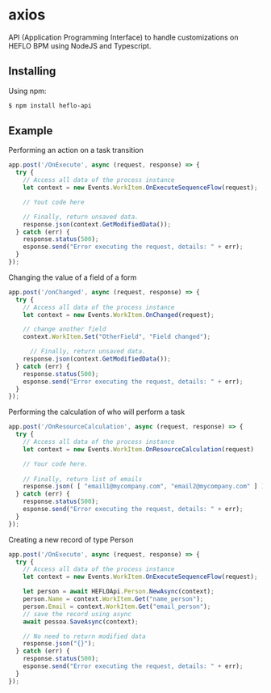 # axios

API (Application Programming Interface) to handle customizations on HEFLO BPM using NodeJS and Typescript.

## Installing

Using npm:

```bash
$ npm install heflo-api
```

## Example

Performing an action on a task transition

```js
app.post('/OnExecute', async (request, response) => {
  try {
    // Access all data of the process instance
    let context = new Events.WorkItem.OnExecuteSequenceFlow(request);

    // Yout code here

    // Finally, return unsaved data.  
    response.json(context.GetModifiedData());
  } catch (err) {
    response.status(500);
    esponse.send("Error executing the request, details: " + err);
  }
});
```

Changing the value of a field of a form

```js
app.post('/onChanged', async (request, response) => {
  try {
    // Access all data of the process instance
    let context = new Events.WorkItem.OnChanged(request);

    // change another field
    context.WorkItem.Set("OtherField", "Field changed");

      // Finally, return unsaved data.  
    response.json(context.GetModifiedData());
  } catch (err) {
    response.status(500);
    esponse.send("Error executing the request, details: " + err);
  }
});
```

Performing the calculation of who will perform a task

```js
app.post('/OnResourceCalculation', async (request, response) => {
  try {
    // Access all data of the process instance
    let context = new Events.WorkItem.OnResourceCalculation(request)

    // Your code here.
  
    // Finally, return list of emails
    response.json( [ "email1@mycompany.com", "email2@mycompany.com" ] );
  } catch (err) {
    response.status(500);
    esponse.send("Error executing the request, details: " + err);
  }
});
```

Creating a new record of type Person

```js
app.post('/OnExecute', async (request, response) => {
  try {
    // Access all data of the process instance
    let context = new Events.WorkItem.OnExecuteSequenceFlow(request);

    let person = await HEFLOApi.Person.NewAsync(context);
    person.Name = context.WorkItem.Get("name_person");
    person.Email = context.WorkItem.Get("email_person");
    // save the record using async 
    await pessoa.SaveAsync(context);

    // No need to return modified data
    response.json("{}");
  } catch (err) {
    response.status(500);
    esponse.send("Error executing the request, details: " + err);
  }
});
```